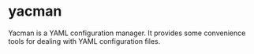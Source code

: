 # yacman

Yacman is a YAML configuration manager. It provides some convenience tools for dealing with YAML configuration files.

